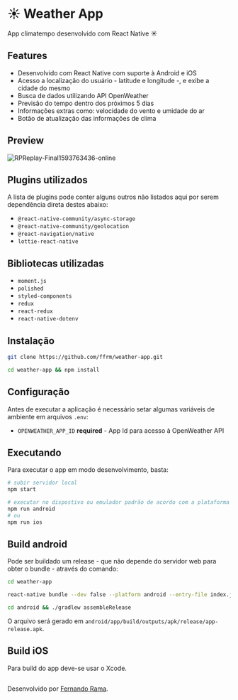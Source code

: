 # ☀️ Weather App
App climatempo desenvolvido com React Native ☀️

## Features
- Desenvolvido com React Native com suporte à Android e iOS
- Acesso a localização do usuário - latitude e longitude -, e exibe a cidade do mesmo
- Busca de dados utilizando API OpenWeather
- Previsão do tempo dentro dos próximos 5 dias
- Informações extras como: velocidade do vento e umidade do ar
- Botão de atualização das informações de clima

## Preview

![RPReplay-Final1593763436-online](https://user-images.githubusercontent.com/33915907/86447683-15aa2f80-bcec-11ea-945a-a8fb3ad1cc49.gif)

## Plugins utilizados
A lista de plugins pode conter alguns outros não listados aqui por serem dependência direta destes abaixo:

- `@react-native-community/async-storage`
- `@react-native-community/geolocation`
- `@react-navigation/native`
- `lottie-react-native`

## Bibliotecas utilizadas

- `moment.js`
- `polished`
- `styled-components`
- `redux`
- `react-redux`
- `react-native-dotenv`

## Instalação
```bash
git clone https://github.com/ffrm/weather-app.git

cd weather-app && npm install
```

## Configuração
Antes de executar a aplicação é necessário setar algumas variáveis de ambiente em arquivos `.env`:

- `OPENWEATHER_APP_ID` <b>required</b> - App Id para acesso à OpenWeather API

## Executando
Para executar o app em modo desenvolvimento, basta:

```bash
# subir servidor local
npm start

# executar no dispostivo ou emulador padrão de acordo com a plataforma
npm run android
# ou
npm run ios
```

## Build android
Pode ser buildado um release - que não depende do servidor web para obter o bundle - através do comando:

```bash
cd weather-app

react-native bundle --dev false --platform android --entry-file index.js --bundle-output ./android/app/src/main/assets/index.android.bundle --assets-dest ./android/app/src/main/res

cd android && ./gradlew assembleRelease
```

O arquivo será gerado em `android/app/build/outputs/apk/release/app-release.apk`.

## Build iOS
Para build do app deve-se usar o Xcode.

## 
Desenvolvido por [Fernando Rama](https://github.com/ffrm).

